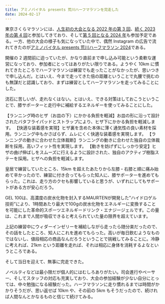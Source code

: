 ```yaml
---
title: アミノバイタル presents 荒川ハーフマラソンを完走した
date: 2024-02-17
---
```


東京さくらマラソンには、[人生初の大会となる 2022 年の第 3 回](/posts/2022/tokyo-sakura-marathon.html)、[続く 2023 年の第 4 回](/posts/2023/tokyo-sakura-marathon.html)と参加してきており、そして[第 5 回となる 2024 年](https://www.t-njsf.net/tokyo/sponsored/2023/3402/)も参加予定である。一方、他の大会の様子も気になっていた中で、偶然 Instagram の広告で流れてきたのが[アミノバイタル presents 荒川ハーフマラソン 2024](https://boost-inc.jp/arakawa_half/event/ev_20240217.html)である。

開催の 2 週間前に迫っていたが、かなり直前まで申し込み可能という柔軟な運営になっており、参加者にとってはありがたい限りである。ようやく 10km に慣れてきたところでハーフマラソンは練習でも走ったことがなかったが、思いつきで申し込んだ。とはいえ、今まで走ってきた倍の距離ということで丸腰で挑むのも無謀だと認識しており、まずは練習としてハーフマラソンを走ってみることにした。

<div class="strava-embed-placeholder" data-embed-type="activity" data-embed-id="10730976435" data-style="standard"></div>

<div class="strava-embed-placeholder" data-embed-type="activity" data-embed-id="10746206162" data-style="standard"></div>

流石に苦しいが、走れなくはない。とはいえ、できる対策はしておこうということで、膝サポーターと走行中に補給するエネルギーを使ってみることにした。

<affiliate-link 
  src="https://m.media-amazon.com/images/W/MEDIAX_849526-T3/images/I/81O8s+P3cRL._AC_SL1500_.jpg"
  href="https://www.amazon.co.jp/dp/B00NAS8XMQ"
  tag="1000ch-22"
  title="ザムスト(ZAMST) 膝用サポーター ランニング用 薄型">
【ランニング時のヒザ（お皿の下）にかかる負担を軽減】お皿の形に沿って設計されたバタフライパッドとストラップにより、ヒザ下にかかる負担を軽減します。
【快適な装着感を実現】ヒザ裏を含めた本体に薄く通気性の良い素材を採用。ランニング中もかさばらず、ムレにくく快適な装着感を実現します。
【ランニングの動きに合わせた立体裁断】ランニングの動きに合わせた独自の立体裁断を採用。高いフィット性を実現します。
【動きを妨げずにしっかり安定】ヒザの曲げ伸ばしをスムーズに行えるように設計された、独自のアクティブ樹脂ステーを採用。ヒザへの負担を軽減します。
</affiliate-link>

皇居で練習していたところ、15km を超えたあたりから左膝・右膝と順に痛み始めて辛かったので、練習に付き合ってもらった知人に、膝サポーターを進めてもらった。これは、走り方のクセも影響していると思うが、いずれにしてもサポートがある方が安心だろう。

<affiliate-link 
  src="https://m.media-amazon.com/images/W/MEDIAX_849526-T3/images/I/41VJBuFslEL._AC_SL1010_.jpg"
  href="https://www.amazon.co.jp/dp/B07RMGPRJJ"
  tag="1000ch-22"
  title="MAURTEN GEL100 ジェル100">
GEL 100は、高濃度の炭水化物を封入するMAURTENが開発した”ハイドロゲル技術”により、1時間あたり最大で100gの炭水化物をエネルギーに変換することを可能にした革命的スポーツエネルギードリンク・エナジージェルです。この量は、これまで人間が吸収できると考えられていた量の限界を超えています。
</affiliate-link>

上記の練習中にウィダーインゼリーを補給しながら走ったら随分楽だったので、その話をしたところ、知人にこれを進めてもらった。高いが毎日飲むようなものではないし、値段相応の商品なんだろうということで挑戦してみることに。冷静に考えれば、21km という距離を走れば、それは相応に身体を消耗するよなというところである。

そして当日を迎えて、無事に完走できた。

<div class="strava-embed-placeholder" data-embed-type="activity" data-embed-id="10776882229" data-style="standard"></div>

ノベルティなどは最小限だが個人的にはむしろありがたい。司会進行やペーサー、そしてスタッフの対応も充実しており、大会の参加経験が少ない自分にとっては、中々勉強になる経験だった。ハーフマラソンに走り慣れるまでは時間がかかりそうだが、思い返せば 10km や、その前の 5km もそうだったので、続ければ人間なんとかなるものと信じて続けてみる。
